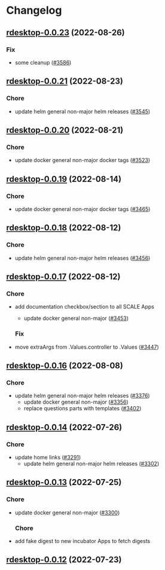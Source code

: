 # Changelog



## [rdesktop-0.0.23](https://github.com/truecharts/charts/compare/rdesktop-0.0.21...rdesktop-0.0.23) (2022-08-26)

### Fix

- some cleanup ([#3586](https://github.com/truecharts/charts/issues/3586))




## [rdesktop-0.0.21](https://github.com/truecharts/charts/compare/rdesktop-0.0.20...rdesktop-0.0.21) (2022-08-23)

### Chore

- update helm general non-major helm releases ([#3545](https://github.com/truecharts/charts/issues/3545))




## [rdesktop-0.0.20](https://github.com/truecharts/charts/compare/rdesktop-0.0.19...rdesktop-0.0.20) (2022-08-21)

### Chore

- update docker general non-major docker tags ([#3523](https://github.com/truecharts/charts/issues/3523))




## [rdesktop-0.0.19](https://github.com/truecharts/charts/compare/rdesktop-0.0.18...rdesktop-0.0.19) (2022-08-14)

### Chore

- update docker general non-major docker tags ([#3465](https://github.com/truecharts/charts/issues/3465))




## [rdesktop-0.0.18](https://github.com/truecharts/charts/compare/rdesktop-0.0.17...rdesktop-0.0.18) (2022-08-12)

### Chore

- update helm general non-major helm releases ([#3456](https://github.com/truecharts/charts/issues/3456))




## [rdesktop-0.0.17](https://github.com/truecharts/charts/compare/rdesktop-0.0.16...rdesktop-0.0.17) (2022-08-12)

### Chore

- add documentation checkbox/section to all SCALE Apps
  - update docker general non-major ([#3453](https://github.com/truecharts/charts/issues/3453))

  ### Fix

- move extraArgs from .Values.controller to .Values ([#3447](https://github.com/truecharts/charts/issues/3447))




## [rdesktop-0.0.16](https://github.com/truecharts/charts/compare/rdesktop-0.0.14...rdesktop-0.0.16) (2022-08-08)

### Chore

- update helm general non-major helm releases ([#3376](https://github.com/truecharts/charts/issues/3376))
  - update docker general non-major ([#3356](https://github.com/truecharts/charts/issues/3356))
  - replace questions parts with templates ([#3402](https://github.com/truecharts/charts/issues/3402))




## [rdesktop-0.0.14](https://github.com/truecharts/apps/compare/rdesktop-0.0.13...rdesktop-0.0.14) (2022-07-26)

### Chore

- update home links ([#3291](https://github.com/truecharts/apps/issues/3291))
  - update helm general non-major helm releases ([#3302](https://github.com/truecharts/apps/issues/3302))




## [rdesktop-0.0.13](https://github.com/truecharts/apps/compare/rdesktop-0.0.12...rdesktop-0.0.13) (2022-07-25)

### Chore

- update docker general non-major ([#3300](https://github.com/truecharts/apps/issues/3300))

  ### Chore

- add fake digest to new incubator Apps to fetch digests




## [rdesktop-0.0.12](https://github.com/truecharts/apps/compare/rdesktop-0.0.11...rdesktop-0.0.12) (2022-07-23)

